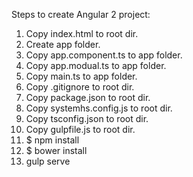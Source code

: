 Steps to create Angular 2 project:
 1. Copy index.html to root dir.
 2. Create app folder.
 3. Copy app.component.ts to app folder.
 4. Copy app.modual.ts to app folder.
 5. Copy main.ts to app folder.
 6. Copy .gitignore to root dir.
 7. Copy package.json to root dir.
 8. Copy systemhs.config.js to root dir.
 9. Copy tsconfig.json to root dir.
 10. Copy gulpfile.js to root dir.
 11. $ npm install
 12. $ bower install
 13. gulp serve
